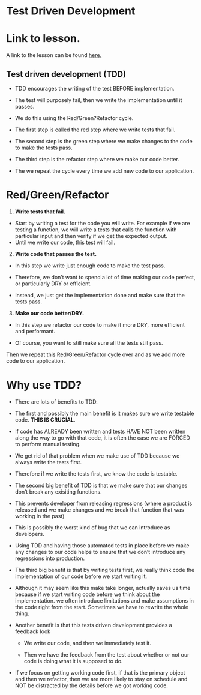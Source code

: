 # Test Driven Development

# Link to lesson.

A link to the lesson can be found [here.](https://ait.instructure.com/courses/3520/pages/test-driven-development?module_item_id=272750)

## Test driven development (TDD)

- TDD encourages the writing of the test BEFORE implementation.

- The test will purposely fail, then we write the implementation until it passes. 

- We do this using the Red/Green?Refactor cycle.

- The first step is called the red step where we write tests that fail.

- The second step is the green step where we make changes to the code to make the tests pass.

- The third step is the refactor step where we make our code better. 

- The we repeat the cycle every time we add new code to our application.


# Red/Green/Refactor

1. **Write tests that fail.**

-   Start by writing a test for the code you will write. For example if we are testing a function, we will write a tests that calls the function with particular input and then verify if we get the expected output. 
- Until we write our code, this test will fail. 

2. **Write code that passes the test.**

- In this step we write just enough code to make the test pass. 

- Therefore, we don’t want to spend a lot of time making our code perfect, or particularly DRY or efficient.
- Instead, we just get the implementation done and make sure that the tests pass. 

3. **Make our code better/DRY.**

- In this step we refactor our code to make it more DRY, more efficient and performant. 

- Of course, you want to still make sure all the tests still pass. 

Then we repeat this Red/Green/Refactor cycle over and as we add more code to our application.


# Why use TDD?

- There are lots of benefits to TDD.

- The first and possibly the main benefit is it makes sure we write testable code. **THIS IS CRUCIAL**.
- If code has ALREADY been written and tests HAVE NOT been written along the way to go with that code, it is often the case we are FORCED to perform manual testing. 
- We get rid of that problem when we make use of TDD because we always write the tests first.
- Therefore if we write the tests first, we know the code is testable. 
- The second big benefit of TDD is that we make sure that our changes don’t break any exisiting functions. 
- This prevents developer from releasing regressions (where a product is released and we make changes and we break that function that was working in the past)
- This is possibly the worst kind of bug that we can introduce as developers.
- Using TDD and having those automated tests in place before we make any changes to our code helps to ensure that we don’t introduce any regressions into production.
- The third big benefit is that by writing tests first, we really think code the implementation of our code before we start writing it.
- Although it may seem like this make take longer, actually saves us time because if we start writing code before we think about the implementation. we often introduce limitations and make assumptions in the code right from the start. Sometimes we have to rewrite the whole thing. 
- Another benefit is that this tests driven development provides a feedback look
	- We write our code, and then we immediately test it.

	- Then we have the feedback from the test about whether or not our code is doing what it is supposed to do.

- If we focus on getting working code first, if that is the primary object and then we refactor, then we are more likely to stay on schedule and NOT be distracted by the details before we got working code.




